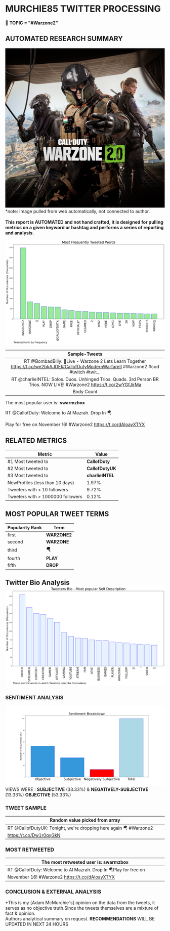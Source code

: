 # MURCHIE85 TWITTER PROCESSING 
&#x1F34E; **TOPIC = "#Warzone2"**

## AUTOMATED RESEARCH SUMMARY

![image](assets/2022-11-16hashtagImage.png)*note: Image pulled from web automatically, not connected to author.
<br></br>
<b> This report is AUTOMATED and not hand crafted, it is designed for pulling metrics on a given keyword or hashtag and performs a series of reporting and analysis.</b>



![image](assets/2022-11-16TWEETS.png)



|                **Sample-Tweets**        |
| :-------------: |
| RT @BombadBilly: 🔴Live - Warzone 2 Lets Learn Together https://t.co/we2bkAJDEI#CallofDutyModernWarfareII #Warzone2 #cod #twitch #twit… |
| RT @charlieINTEL: Solos. Duos. Unhinged Trios. Quads. 3rd Person BR Trios. NOW LIVE! #Warzone2 https://t.co/2wYGfJirMa |
| Body Count | Warzone 2 &amp; Modern Warfare 2 Blueprint 🔓Sector A13 of the Season 1 Battle Pass#MW2… https://t.co/3gPXUz3FUg |

The most popular user is: **swarmzbox**
<div class="alert alert-block alert-danger"> RT @CallofDuty: Welcome to Al Mazrah. Drop In 🪂

Play for free on November 16! #Warzone2 https://t.co/dAIoayXTYX</div>

## RELATED METRICS<br>
| Metric | Value |
| ------------- | ------------- |
| #1 Most tweeted to  | **CallofDuty** |
| #2 Most tweeted to  | **CallofDutyUK** |
| #3 Most tweeted to  | **charlieINTEL** |
| NewProfiles (less than 10 days) | 1.97%  |
| Tweeters with < 10 followers  | 9.72%|
| Tweeters with > 1000000 followers  | 0.12%  |



## MOST POPULAR TWEET TERMS 


| Popularity Rank  | Term |
| ------------- | ------------- |
| first  | **WARZONE2**  |
| second  | **WARZONE**  |
| third  | **🪂** |
| fourth  | **PLAY**  |
| fifth  | **DROP**  |


## Twitter Bio Analysis![image](assets/2022-11-16BIO.png)
### SENTIMENT ANALYSIS
![image](assets/2022-11-16sentiment.png)
VIEWS WERE : **SUBJECTIVE**  (33.33%) & **NEGATIVELY-SUBJECTIVE** (13.33%) **OBJECTIVE** (53.33%)

### TWEET SAMPLE 
| Random value picked from array |
| ------------- |
|RT @CallofDutyUK: Tonight, we're dropping here again 🪂 #Warzone2 https://t.co/Dw1r0qyGkN |

### MOST RETWEETED 

| The most retweeted user is: **swarmzbox**  |
| ------------- |
| RT @CallofDuty: Welcome to Al Mazrah. Drop In 🪂Play for free on November 16! #Warzone2 https://t.co/dAIoayXTYX |

### CONCLUSION & EXTERNAL ANALYSIS

*This is my [Adam McMurchie`s] opinion on the data from the tweets, it serves as no objective truth.Since the tweets themselves are a mixture of fact & opinion.<br>
Authors analytical summary on request.
**RECOMMENDATIONS** WILL BE UPDATED IN NEXT  24 HOURS <br>